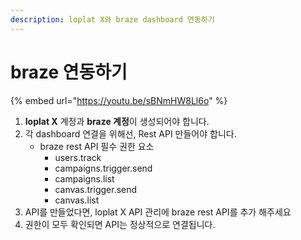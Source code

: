 ```yaml
---
description: loplat X와 braze dashboard 연동하기
---
```


# braze 연동하기

{% embed url="https://youtu.be/sBNmHW8Ll6o" %}

1. **loplat X** 계정과 **braze 계정**이 생성되어야 합니다.
2. 각 dashboard 연결을 위해선, Rest API 만들어야 합니다.
   * braze rest API 필수 권한 요소
     * users.track&#x20;
     * campaigns.trigger.send&#x20;
     * campaigns.list&#x20;
     * canvas.trigger.send&#x20;
     * canvas.list
3. API를 만들었다면, loplat X API 관리에 braze rest API를 추가 해주세요
4. 권한이 모두 확인되면 API는 정상적으로 연결됩니다.
